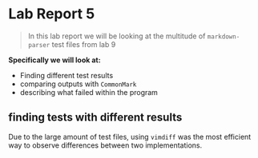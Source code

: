 # Lab Report 5

> In this lab report we will be looking at the multitude of `markdown-parser` test files from lab 9
>
**Specifically we will look at:**
- Finding different test results
- comparing outputs with `CommonMark`
- describing what failed within the program


## finding tests with different results
Due to the large amount of test files, using `vimdiff` was the most efficient way to observe differences between two implementations.
